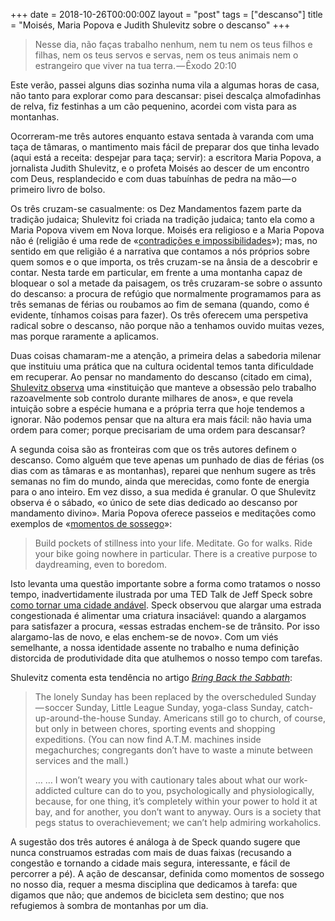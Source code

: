 +++
date = 2018-10-26T00:00:00Z
layout = "post"
tags = ["descanso"]
title = "Moisés, Maria Popova e Judith Shulevitz sobre o descanso"
+++

>Nesse dia, não faças trabalho nenhum, nem tu nem os teus filhos e filhas, nem os teus servos e servas, nem os teus animais nem o estrangeiro que viver na tua terra. — Êxodo 20:10

Este verão, passei alguns dias sozinha numa vila a algumas horas de casa, não tanto para explorar como para descansar: pisei descalça almofadinhas de relva, fiz festinhas a um cão pequenino, acordei com vista para as montanhas.

Ocorreram-me três autores enquanto estava sentada à varanda com uma taça de tâmaras, o mantimento mais fácil de preparar dos que tinha levado (aqui está a receita: despejar para taça; servir): a escritora Maria Popova, a jornalista Judith Shulevitz, e o profeta Moisés ao descer de um encontro com Deus, resplandecido e com duas tabuínhas de pedra na mão — o primeiro livro de bolso.

Os três cruzam-se casualmente: os Dez Mandamentos fazem parte da tradição judaica; Shulevitz foi criada na tradição judaica; tanto ela como a Maria Popova vivem em Nova Iorque. Moisés era religioso e a Maria Popova não é (religião é uma rede de «[contradições e impossibilidades](https://www.brainpickings.org/2014/07/25/c-s-lewis-problem-of-pain-free-will/)»); mas, no sentido em que religião é a narrativa que contamos a nós próprios sobre quem somos e o que importa, os três cruzam-se na ânsia de a descobrir e contar. Nesta tarde em particular, em frente a uma montanha capaz de bloquear o sol a metade da paisagem, os três cruzaram-se sobre o assunto do descanso: a procura de refúgio que normalmente programamos para as três semanas de férias ou roubamos ao fim de semana (quando, como é evidente, tínhamos coisas para fazer). Os três oferecem uma perspetiva radical sobre o descanso, não porque não a tenhamos ouvido muitas vezes, mas porque raramente a aplicamos.

Duas coisas chamaram-me a atenção, a primeira delas a sabedoria milenar que instituiu uma prática que na cultura ocidental temos tanta dificuldade em recuperar. Ao pensar no mandamento do descanso (citado em cima), [Shulevitz observa](https://www.nytimes.com/2003/03/02/magazine/bring-back-the-sabbath.html?pagewanted=all) uma «instituição que manteve a obsessão pelo trabalho razoavelmente sob controlo durante milhares de anos», e que revela intuição sobre a espécie humana e a própria terra que hoje tendemos a ignorar. Não podemos pensar que na altura era mais fácil: não havia uma ordem para comer; porque precisariam de uma ordem para descansar?

A segunda coisa são as fronteiras com que os três autores definem o descanso. Como alguém que teve apenas um punhado de dias de férias (os dias com as tâmaras e as montanhas), reparei que nenhum sugere as três semanas no fim do mundo, ainda que merecidas, como fonte de energia para o ano inteiro. Em vez disso, a sua medida é granular. O que Shulevitz observa é o sábado, «o único de sete dias dedicado ao descanso por mandamento divino». Maria Popova oferece passeios e meditações como exemplos de «[momentos de sossego](https://www.brainpickings.org/2013/10/23/7-lessons-from-7-years/)»:

>Build pockets of stillness into your life. Meditate. Go for walks. Ride your bike going nowhere in particular. There is a creative purpose to daydreaming, even to boredom.

Isto levanta uma questão importante sobre a forma como tratamos o nosso tempo, inadvertidamente ilustrada por uma TED Talk de Jeff Speck sobre [como tornar uma cidade andável](https://www.ted.com/talks/jeff_speck_4_ways_to_make_a_city_more_walkable?language=en). Speck observou que alargar uma estrada congestionada é alimentar uma criatura insaciável: quando a alargamos para satisfazer a procura, «essas estradas enchem-se de trânsito. Por isso alargamo-las de novo, e elas enchem-se de novo». Com um viés semelhante, a nossa identidade assente no trabalho e numa definição distorcida de produtividade dita que atulhemos o nosso tempo com tarefas.

Shulevitz comenta esta tendência no artigo [_Bring Back the Sabbath_](https://www.nytimes.com/2003/03/02/magazine/bring-back-the-sabbath.html?pagewanted=all):

>The lonely Sunday has been replaced by the overscheduled Sunday — soccer Sunday, Little League Sunday, yoga-class Sunday, catch-up-around-the-house Sunday. Americans still go to church, of course, but only in between chores, sporting events and shopping expeditions. (You can now find A.T.M. machines inside megachurches; congregants don’t have to waste a minute between services and the mall.)
>
>…
>… I won’t weary you with cautionary tales about what our work-addicted culture can do to you, psychologically and physiologically, because, for one thing, it’s completely within your power to hold it at bay, and for another, you don’t want to anyway. Ours is a society that pegs status to overachievement; we can’t help admiring workaholics.

A sugestão dos três autores é análoga à de Speck quando sugere que nunca construamos estradas com mais de duas faixas (recusando a congestão e tornando a cidade mais segura, interessante, e fácil de percorrer a pé). A ação de descansar, definida como momentos de sossego no nosso dia, requer a mesma disciplina que dedicamos à tarefa: que digamos que não; que andemos de bicicleta sem destino; que nos refugiemos à sombra de montanhas por um dia.
